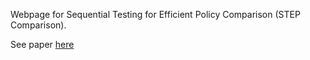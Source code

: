 Webpage for Sequential Testing for Efficient Policy Comparison (STEP Comparison). 

See paper [here](https://arxiv.org/abs/2503.10966v1)
